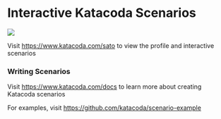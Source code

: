 # Interactive Katacoda Scenarios

[![](http://shields.katacoda.com/katacoda/sato/count.svg)](https://www.katacoda.com/sato "Get your profile on Katacoda.com")

Visit https://www.katacoda.com/sato to view the profile and interactive scenarios

### Writing Scenarios
Visit https://www.katacoda.com/docs to learn more about creating Katacoda scenarios

For examples, visit https://github.com/katacoda/scenario-example
